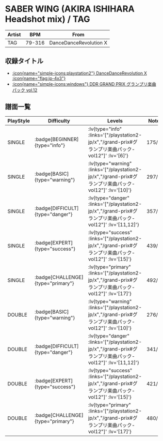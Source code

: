 # SABER WING (AKIRA ISHIHARA Headshot mix) / TAG

|Artist|BPM|From|
|------|---|----|
|TAG|79-316|DanceDanceRevolution X|

## 収録タイトル

- [ :icon{name="simple-icons:playstation2"} DanceDanceRevolution X :icon{name="flag:jp-4x3"} ](/playstation2-jp/x)
- [ :icon{name="simple-icons:windows"} DDR GRAND PRIX グランプリ楽曲パック vol.12](/grand-prix#グランプリ楽曲パック-vol12)

## 譜面一覧

|PlayStyle|Difficulty|Levels|Notes|Movie|
|---------|----------|------|-----|-----|
|SINGLE| :badge[BEGINNER]{type="info"} | :lv{type="info" :links='["/playstation2-jp/x","/grand-prix#グランプリ楽曲パック-vol12"]' :lv='[6]'} |175/12||
|SINGLE| :badge[BASIC]{type="warning"} | :lv{type="warning" :links='["/playstation2-jp/x","/grand-prix#グランプリ楽曲パック-vol12"]' :lv='[10]'} |297/17||
|SINGLE| :badge[DIFFICULT]{type="danger"} | :lv{type="danger" :links='["/playstation2-jp/x","/grand-prix#グランプリ楽曲パック-vol12"]' :lv='[11,12]'} |357/10||
|SINGLE| :badge[EXPERT]{type="success"} | :lv{type="success" :links='["/playstation2-jp/x","/grand-prix#グランプリ楽曲パック-vol12"]' :lv='[15]'} |439/29||
|SINGLE| :badge[CHALLENGE]{type="primary"} | :lv{type="primary" :links='["/playstation2-jp/x","/grand-prix#グランプリ楽曲パック-vol12"]' :lv='[17]'} |492/31||
|DOUBLE| :badge[BASIC]{type="warning"} | :lv{type="warning" :links='["/playstation2-jp/x","/grand-prix#グランプリ楽曲パック-vol12"]' :lv='[10]'} |276/15||
|DOUBLE| :badge[DIFFICULT]{type="danger"} | :lv{type="danger" :links='["/playstation2-jp/x","/grand-prix#グランプリ楽曲パック-vol12"]' :lv='[11,12]'} |341/10||
|DOUBLE| :badge[EXPERT]{type="success"} | :lv{type="success" :links='["/playstation2-jp/x","/grand-prix#グランプリ楽曲パック-vol12"]' :lv='[15]'} |421/29||
|DOUBLE| :badge[CHALLENGE]{type="primary"} | :lv{type="primary" :links='["/playstation2-jp/x","/grand-prix#グランプリ楽曲パック-vol12"]' :lv='[17]'} |480/25||
